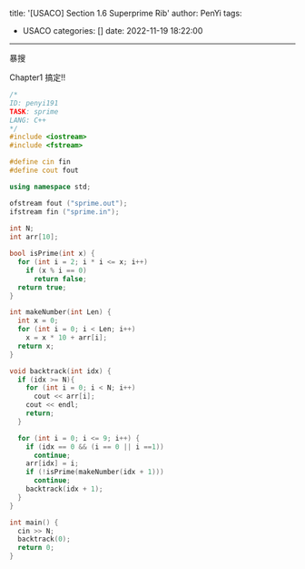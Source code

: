 title: '[USACO] Section 1.6 Superprime Rib'
author: PenYi
tags:
  - USACO
categories: []
date: 2022-11-19 18:22:00
---

暴搜

Chapter1 搞定!!

```c++
/*
ID: penyi191
TASK: sprime
LANG: C++
*/
#include <iostream>
#include <fstream>

#define cin fin
#define cout fout

using namespace std;

ofstream fout ("sprime.out");
ifstream fin ("sprime.in");
  
int N;
int arr[10];

bool isPrime(int x) {
  for (int i = 2; i * i <= x; i++)
    if (x % i == 0)
      return false;
  return true;
}

int makeNumber(int Len) {
  int x = 0;
  for (int i = 0; i < Len; i++)
    x = x * 10 + arr[i];
  return x;
}

void backtrack(int idx) {
  if (idx >= N){
    for (int i = 0; i < N; i++)
      cout << arr[i];
    cout << endl;
    return;
  }

  for (int i = 0; i <= 9; i++) {
    if (idx == 0 && (i == 0 || i ==1))
      continue;
    arr[idx] = i;
    if (!isPrime(makeNumber(idx + 1)))
      continue;
    backtrack(idx + 1);
  }
}

int main() {
  cin >> N;
  backtrack(0);
  return 0;
}


```